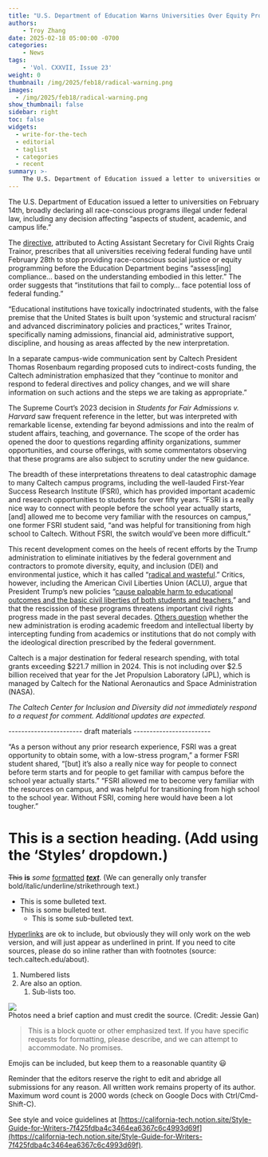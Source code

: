 ```yaml
---
title: "U.S. Department of Education Warns Universities Over Equity Programs, Threatens Federal Funding"
authors: 
    - Troy Zhang
date: 2025-02-18 05:00:00 -0700
categories:
    - News
tags:
    - 'Vol. CXXVII, Issue 23'
weight: 0
thumbnail: /img/2025/feb18/radical-warning.png
images:
  - /img/2025/feb18/radical-warning.png
show_thumbnail: false
sidebar: right
toc: false
widgets:
  - write-for-the-tech
  - editorial
  - taglist
  - categories
  - recent
summary: >-
    The U.S. Department of Education issued a letter to universities on February 14th, broadly declaring all race-conscious programs illegal under federal law, including any decision affecting “aspects of student, academic, and campus life.”
---
```


The U.S. Department of Education issued a letter to universities on February 14th, broadly declaring all race-conscious programs illegal under federal law, including any decision affecting “aspects of student, academic, and campus life.”

The [directive](https://www.ed.gov/media/document/dear-colleague-letter-sffa-v-harvard-109506.pdf), attributed to Acting Assistant Secretary for Civil Rights Craig Trainor, prescribes that all universities receiving federal funding have until February 28th to stop providing race-conscious social justice or equity programming before the Education Department begins “assess[ing] compliance… based on the understanding embodied in this letter.” The order suggests that “institutions that fail to comply… face potential loss of federal funding.”

“Educational institutions have toxically indoctrinated students, with the false premise that the United States is built upon ‘systemic and structural racism’ and advanced discriminatory policies and practices,” writes Trainor, specifically naming admissions, financial aid, administrative support, discipline, and housing as areas affected by the new interpretation.

In a separate campus-wide communication sent by Caltech President Thomas Rosenbaum regarding proposed cuts to indirect-costs funding, the Caltech administration emphasized that they “continue to monitor and respond to federal directives and policy changes, and we will share information on such actions and the steps we are taking as appropriate.” 

The Supreme Court’s 2023 decision in *Students for Fair Admissions v. Harvard* saw frequent reference in the letter, but was interpreted with remarkable license, extending far beyond admissions and into the realm of student affairs, teaching, and governance. The scope of the order has opened the door to questions regarding affinity organizations, summer opportunities, and course offerings, with some commentators observing that these programs are also subject to scrutiny under the new guidance.

The breadth of these interpretations threatens to deal catastrophic damage to many Caltech campus programs, including the well-lauded First-Year Success Research Institute (FSRI), which has provided important academic and research opportunities to students for over fifty years. “FSRI is a really nice way to connect with people before the school year actually starts, [and] allowed me to become very familiar with the resources on campus,” one former FSRI student said, “and was helpful for transitioning from high school to Caltech. Without FSRI, the switch would’ve been more difficult.”

This recent development comes on the heels of recent efforts by the Trump administration to eliminate initiatives by the federal government and contractors to promote diversity, equity, and inclusion (DEI) and environmental justice, which it has called “[radical and wasteful](https://www.whitehouse.gov/presidential-actions/2025/01/ending-radical-and-wasteful-government-dei-programs-and-preferencing/).” Critics, however, including the American Civil Liberties Union (ACLU), argue that President Trump’s new policies “[cause palpable harm to educational outcomes and the basic civil liberties of both students and teachers](https://www.aclu.org/trump-on-dei-and-anti-discrimination-law),” and that the rescission of these programs threatens important civil rights progress made in the past several decades. [Others question](https://www.nytimes.com/2025/01/24/opinion/trump-dei-education-harvard.html) whether the new administration is eroding academic freedom and intellectual liberty by intercepting funding from academics or institutions that do not comply with the ideological direction prescribed by the federal government.

Caltech is a major destination for federal research spending, with total grants exceeding $221.7 million in 2024. This is not including over $2.5 billion received that year for the Jet Propulsion Laboratory (JPL), which is managed by Caltech for the National Aeronautics and Space Administration (NASA).

*The Caltech Center for Inclusion and Diversity did not immediately respond to a request for comment. Additional updates are expected.*

----------------------- draft materials ------------------------

“As a person without any prior research experience, FSRI was a great opportunity to obtain some, with a low-stress program,” a former FSRI student shared, “[but] it’s also a really nice way for people to connect before term starts and for people to get familiar with campus before the school year actually starts.” “FSRI allowed me to become very familiar with the resources on campus, and was helpful for transitioning from high school to the school year. Without FSRI, coming here would have been a lot tougher.”


# **This is a section heading. (Add using the ‘Styles’ dropdown.)**

~~This~~ **is** *some* <span style="text-decoration:underline;">formatted</span> ***<span style="text-decoration:underline;">text</span>***. (We can generally only transfer bold/italic/underline/strikethrough text.)



* This is some bulleted text.
* This is some bulleted text.
    * This is some sub-bulleted text.

[Hyperlinks](https://tech.caltech.edu/about) are ok to include, but obviously they will only work on the web version, and will just appear as underlined in print. If you need to cite sources, please do so inline rather than with footnotes (source: tech.caltech.edu/about).



1. Numbered lists
2. Are also an option.
    1. Sub-lists too.


![](/img/2025/feb18/rat.png)
 \
Photos need a brief caption and must credit the source. (Credit: Jessie Gan)

> This is a block quote or other emphasized text. If you have specific requests for formatting, please describe, and we can attempt to accommodate. No promises.

Emojis can be included, but keep them to a reasonable quantity 😃

Reminder that the editors reserve the right to edit and abridge all submissions for any reason. All written work remains property of its author. Maximum word count is 2000 words (check on Google Docs with Ctrl/Cmd-Shift-C). 

See style and voice guidelines at [https://california-tech.notion.site/Style-Guide-for-Writers-7f425fdba4c3464ea6367c6c4993d69f](https://california-tech.notion.site/Style-Guide-for-Writers-7f425fdba4c3464ea6367c6c4993d69f). 
